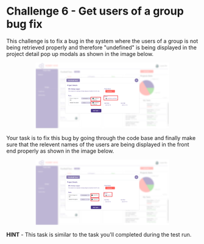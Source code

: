 # Challenge 6 - Get users of a group bug fix

This challenge is to fix a bug in the system where the users of a group is not being retrieved properly and therefore "undefined" is being displayed in the project detail pop up modals as shown in the image below.

<p align="center">
  <img src="./images/6a.png" width="350px">
</p>

Your task is to fix this bug by going through the code base and finally make sure that the relevent names of the users are being displayed in the front end properly as shown in the image below.

<p align="center">
  <img src="./images/6b.png" width="350px">
</p>

**HINT** - This task is similar to the task you'll completed during the test run. 